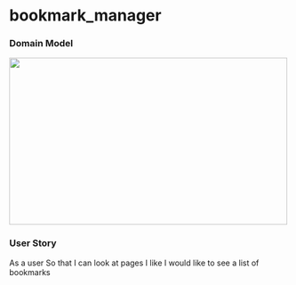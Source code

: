 # bookmark_manager


### Domain Model
<img src="https://user-images.githubusercontent.com/71288920/108722946-99cf5280-751b-11eb-9987-cfce132fef6e.png" width="500" height="300">

### User Story
As a user
So that I can look at pages I like
I would like to see a list of bookmarks
                                                                                                                                        
                                                                                                                                        
